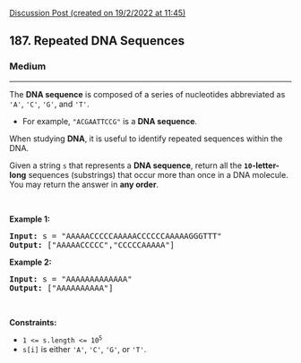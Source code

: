 [Discussion Post (created on 19/2/2022 at 11:45)](https://leetcode.com/problems/repeated-dna-sequences/discuss/1864768/Python-Rabin-Karp-TLE)  
<h2>187. Repeated DNA Sequences</h2><h3>Medium</h3><hr><div><p>The <strong>DNA sequence</strong> is composed of a series of nucleotides abbreviated as <code>'A'</code>, <code>'C'</code>, <code>'G'</code>, and <code>'T'</code>.</p>

<ul>
	<li>For example, <code>"ACGAATTCCG"</code> is a <strong>DNA sequence</strong>.</li>
</ul>

<p>When studying <strong>DNA</strong>, it is useful to identify repeated sequences within the DNA.</p>

<p>Given a string <code>s</code> that represents a <strong>DNA sequence</strong>, return all the <strong><code>10</code>-letter-long</strong> sequences (substrings) that occur more than once in a DNA molecule. You may return the answer in <strong>any order</strong>.</p>

<p>&nbsp;</p>
<p><strong>Example 1:</strong></p>
<pre><strong>Input:</strong> s = "AAAAACCCCCAAAAACCCCCCAAAAAGGGTTT"
<strong>Output:</strong> ["AAAAACCCCC","CCCCCAAAAA"]
</pre><p><strong>Example 2:</strong></p>
<pre><strong>Input:</strong> s = "AAAAAAAAAAAAA"
<strong>Output:</strong> ["AAAAAAAAAA"]
</pre>
<p>&nbsp;</p>
<p><strong>Constraints:</strong></p>

<ul>
	<li><code>1 &lt;= s.length &lt;= 10<sup>5</sup></code></li>
	<li><code>s[i]</code> is either <code>'A'</code>, <code>'C'</code>, <code>'G'</code>, or <code>'T'</code>.</li>
</ul>
</div>